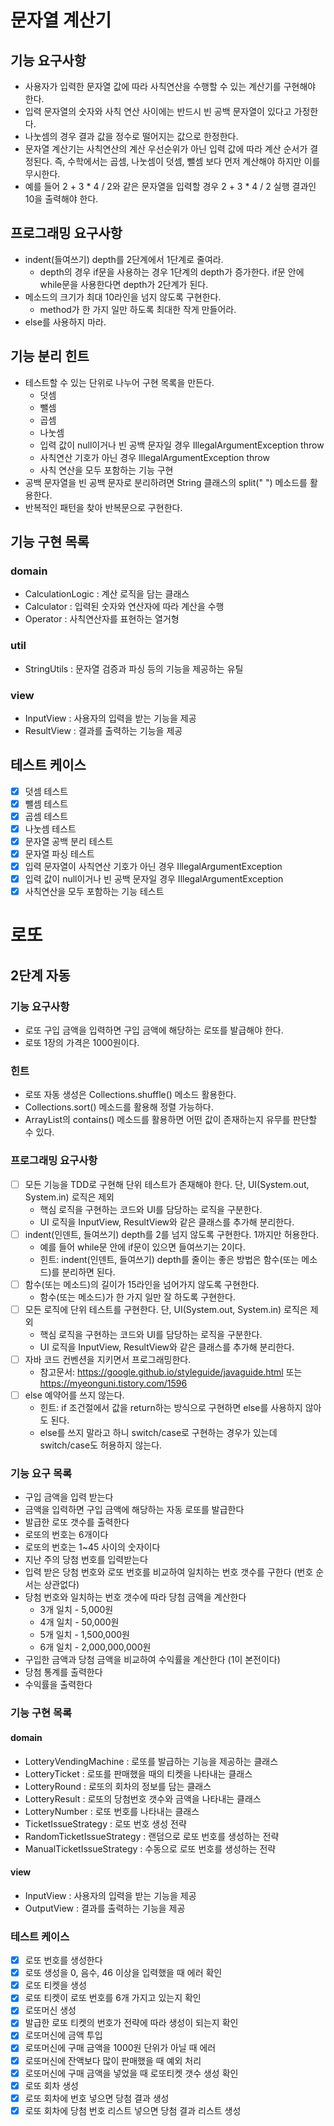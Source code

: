# 문자열 계산기

## 기능 요구사항

* 사용자가 입력한 문자열 값에 따라 사칙연산을 수행할 수 있는 계산기를 구현해야 한다.
* 입력 문자열의 숫자와 사칙 연산 사이에는 반드시 빈 공백 문자열이 있다고 가정한다.
* 나눗셈의 경우 결과 값을 정수로 떨어지는 값으로 한정한다.
* 문자열 계산기는 사칙연산의 계산 우선순위가 아닌 입력 값에 따라 계산 순서가 결정된다. 즉, 수학에서는 곱셈, 나눗셈이 덧셈, 뺄셈 보다 먼저 계산해야 하지만 이를 무시한다.
* 예를 들어 2 + 3 * 4 / 2와 같은 문자열을 입력할 경우 2 + 3 * 4 / 2 실행 결과인 10을 출력해야 한다.

## 프로그래밍 요구사항

* indent(들여쓰기) depth를 2단계에서 1단계로 줄여라.
    * depth의 경우 if문을 사용하는 경우 1단계의 depth가 증가한다. if문 안에 while문을 사용한다면 depth가 2단계가 된다.
* 메소드의 크기가 최대 10라인을 넘지 않도록 구현한다.
    * method가 한 가지 일만 하도록 최대한 작게 만들어라.
* else를 사용하지 마라.

## 기능 분리 힌트

* 테스트할 수 있는 단위로 나누어 구현 목록을 만든다.
    * 덧셈
    * 뺄셈
    * 곱셈
    * 나눗셈
    * 입력 값이 null이거나 빈 공백 문자일 경우 IllegalArgumentException throw
    * 사칙연산 기호가 아닌 경우 IllegalArgumentException throw
    * 사칙 연산을 모두 포함하는 기능 구현
* 공백 문자열을 빈 공백 문자로 분리하려면 String 클래스의 split(" ") 메소드를 활용한다.
* 반복적인 패턴을 찾아 반복문으로 구현한다.

## 기능 구현 목록

### domain

- CalculationLogic : 계산 로직을 담는 클래스
- Calculator : 입력된 숫자와 연산자에 따라 계산을 수행
- Operator : 사칙연산자를 표현하는 열거형

### util

- StringUtils : 문자열 검증과 파싱 등의 기능을 제공하는 유틸

### view

- InputView : 사용자의 입력을 받는 기능을 제공
- ResultView : 결과를 출력하는 기능을 제공

## 테스트 케이스

- [x] 덧셈 테스트
- [x] 뺄셈 테스트
- [x] 곱셈 테스트
- [x] 나눗셈 테스트
- [x] 문자열 공백 분리 테스트
- [x] 문자열 파싱 테스트
- [x] 입력 문자열이 사칙연산 기호가 아닌 경우 IllegalArgumentException
- [x] 입력 값이 null이거나 빈 공백 문자일 경우 IllegalArgumentException
- [x] 사칙연산을 모두 포함하는 기능 테스트

# 로또

## 2단계 자동

### 기능 요구사항

- 로또 구입 금액을 입력하면 구입 금액에 해당하는 로또를 발급해야 한다.
- 로또 1장의 가격은 1000원이다.

### 힌트

- 로또 자동 생성은 Collections.shuffle() 메소드 활용한다.
- Collections.sort() 메소드를 활용해 정렬 가능하다.
- ArrayList의 contains() 메소드를 활용하면 어떤 값이 존재하는지 유무를 판단할 수 있다.

### 프로그래밍 요구사항

- [ ] 모든 기능을 TDD로 구현해 단위 테스트가 존재해야 한다. 단, UI(System.out, System.in) 로직은 제외
    - 핵심 로직을 구현하는 코드와 UI를 담당하는 로직을 구분한다.
    - UI 로직을 InputView, ResultView와 같은 클래스를 추가해 분리한다.
- [ ] indent(인덴트, 들여쓰기) depth를 2를 넘지 않도록 구현한다. 1까지만 허용한다.
    - 예를 들어 while문 안에 if문이 있으면 들여쓰기는 2이다.
    - 힌트: indent(인덴트, 들여쓰기) depth를 줄이는 좋은 방법은 함수(또는 메소드)를 분리하면 된다.
- [ ] 함수(또는 메소드)의 길이가 15라인을 넘어가지 않도록 구현한다.
    - 함수(또는 메소드)가 한 가지 일만 잘 하도록 구현한다.
- [ ] 모든 로직에 단위 테스트를 구현한다. 단, UI(System.out, System.in) 로직은 제외
    - 핵심 로직을 구현하는 코드와 UI를 담당하는 로직을 구분한다.
    - UI 로직을 InputView, ResultView와 같은 클래스를 추가해 분리한다.
- [ ] 자바 코드 컨벤션을 지키면서 프로그래밍한다.
    - 참고문서: https://google.github.io/styleguide/javaguide.html 또는 https://myeonguni.tistory.com/1596
- [ ] else 예약어를 쓰지 않는다.
    - 힌트: if 조건절에서 값을 return하는 방식으로 구현하면 else를 사용하지 않아도 된다.
    - else를 쓰지 말라고 하니 switch/case로 구현하는 경우가 있는데 switch/case도 허용하지 않는다.

### 기능 요구 목록

- 구입 금액을 입력 받는다
- 금액을 입력하면 구입 금액에 해당하는 자동 로또를 발급한다
- 발급한 로또 갯수를 출력한다
- 로또의 번호는 6개이다
- 로또의 번호는 1~45 사이의 숫자이다
- 지난 주의 당첨 번호를 입력받는다
- 입력 받은 당첨 번호와 로또 번호를 비교하여 일치하는 번호 갯수를 구한다 (번호 순서는 상관없다)
- 당첨 번호와 일치하는 번호 갯수에 따라 당첨 금액을 계산한다
    - 3개 일치 - 5,000원
    - 4개 일치 - 50,000원
    - 5개 일치 - 1,500,000원
    - 6개 일치 - 2,000,000,000원
- 구입한 금액과 당첨 금액을 비교하여 수익률을 계산한다 (1이 본전이다)
- 당첨 통계를 출력한다
- 수익률을 출력한다

### 기능 구현 목록

#### domain

- LotteryVendingMachine : 로또를 발급하는 기능을 제공하는 클래스
- LotteryTicket : 로또를 판매했을 때의 티켓을 나타내는 클래스
- LotteryRound : 로또의 회차의 정보를 담는 클래스
- LotteryResult : 로또의 당첨번호 갯수와 금액을 나타내는 클래스
- LotteryNumber : 로또 번호를 나타내는 클래스
- TicketIssueStrategy : 로또 번호 생성 전략
- RandomTicketIssueStrategy : 랜덤으로 로또 번호를 생성하는 전략
- ManualTicketIssueStrategy : 수동으로 로또 번호를 생성하는 전략

#### view

- InputView : 사용자의 입력을 받는 기능을 제공
- OutputView : 결과를 출력하는 기능을 제공

### 테스트 케이스

- [x] 로또 번호를 생성한다
- [x] 로또 생성을 0, 음수, 46 이상을 입력했을 때 에러 확인
- [x] 로또 티켓을 생성
- [x] 로또 티켓이 로또 번호를 6개 가지고 있는지 확인
- [x] 로또머신 생성
- [x] 발급한 로또 티켓의 번호가 전략에 따라 생성이 되는지 확인
- [x] 로또머신에 금액 투입
- [x] 로또머신에 구매 금액을 1000원 단위가 아닐 때 에러
- [x] 로또머신에 잔액보다 많이 판매했을 때 예외 처리
- [x] 로또머신에 구매 금액을 넣었을 때 로또티켓 갯수 생성 확인
- [x] 로또 회차 생성
- [x] 로또 회차에 번호 넣으면 당첨 결과 생성
- [x] 로또 회차에 당첨 번호 리스트 넣으면 당첨 결과 리스트 생성
